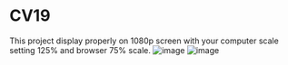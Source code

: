 # CV19
This project display properly on 1080p screen with your computer scale setting 125% and browser 75% scale.
![image](https://github.com/sjtuhuoda/CV19/tree/master/readme_pic/browser_setting.png)
![image](https://github.com/sjtuhuoda/CV19/tree/master/readme_pic/computer_setting.png)
